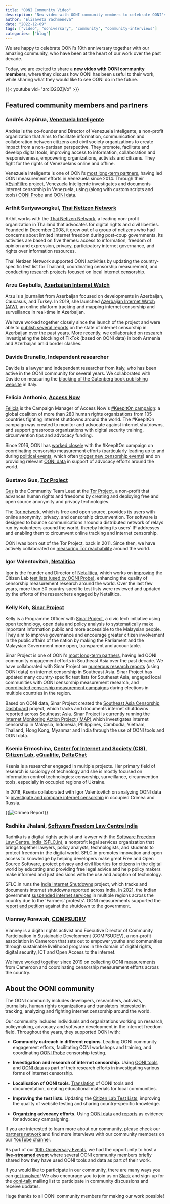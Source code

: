 ```yaml
---
title: "OONI Community Video"
description: "New video with OONI community members to celebrate OONI's 10th anniversary."
author: "Elizaveta Yachmeneva"
date: "2022-12-09"
tags: ["video", "ooniversary", "community", "community-interviews"]
categories: ["blog"]
---
```


We are happy to celebrate OONI's 10th anniversary together with our
amazing community, who have been at the heart of our work over the past
decade.

Today, we are excited to share a **new video with OONI community
members**, where they discuss how OONI has been useful to their work,
while sharing what they would like to see OONI do in the future.

{{< youtube vid="zrclQ2QZjVo" >}}

## Featured community members and partners

### Andrés Azpúrua, [Venezuela Inteligente](https://veinteligente.org/) 

Andrés is the co-founder and Director of Venezuela Inteligente, a
non-profit organization that aims to facilitate information,
communication and collaboration between citizens and civil society
organizations to create impact from a non-partisan perspective. They
promote, facilitate and develop digital tools, improving access to
information, collaboration and responsiveness, empowering organizations,
activists and citizens. They fight for the rights of Venezuelans online
and offline.

Venezuela Inteligente is one of OONI's [most long-term
partners](https://ooni.org/partners/venezuela-inteligente/),
having led OONI measurement efforts in Venezuela since 2014. Through
their [VEsinFiltro](https://vesinfiltro.com/) project,
Venezuela Inteligente investigates and documents internet censorship in
Venezuela, using (along with custom scripts and tools) [OONI Probe](https://ooni.org/install/) and [OONI data](https://ooni.org/data/).

### Arthit Suriyawongkul, [Thai Netizen Network](https://thainetizen.org/)

Arthit works with the [Thai Netizen Network](https://thainetizen.org/), a leading non-profit
organization in Thailand that advocates for digital rights and civil
liberties. Founded in December 2008, it grew out of a group of netizens
who had concerns about limited internet freedom during post-coup
governments. Its activities are based on five themes: access to
information, freedom of opinion and expression, privacy, participatory
internet governance, and rights over information resources.

Thai Netizen Network supported OONI activities by updating the
country-specific test list for Thailand, coordinating censorship
measurement, and conducting [research
projects](https://ooni.org/post/thailand-internet-censorship/)
focused on local internet censorship.

### Arzu Geybulla, [Azerbaijan Internet Watch](https://www.az-netwatch.org/)

Arzu is a journalist from Azerbaijan focused on developments in
Azerbaijan, Caucasus, and Turkey. In 2019, she launched [Azerbaijan Internet Watch (AIW)](https://www.az-netwatch.org/), an
online platform tracking and mapping internet censorship and
surveillance in real-time in Azerbaijan.

We have worked together closely since the launch of the project and were
able to [publish several reports](https://ooni.org/partners/azerbaijan-internet-watch/)
on the state of internet censorship in Azerbaijan over the past years.
More recently, we collaborated on
[research](https://ooni.org/post/2022-azerbaijan-and-armenia-blocks-tiktok/)
investigating the blocking of TikTok (based on OONI data) in both
Armenia and Azerbaijan amid border clashes.

### Davide Brunello, Independent researcher

Davide is a lawyer and independent researcher from Italy, who has been
active in the OONI community for several years. We collaborated with
Davide on measuring the [blocking of the Gutenberg book publishing website](https://ooni.org/post/2021-italy-blocks-gutenberg-book-publishing-website/)
in Italy.

### Felicia Anthonio, [Access Now](https://www.accessnow.org/)

[Felicia](https://www.accessnow.org/profile/felicia/) is
the Campaign Manager of Access Now's [#KeepItOn campaign](https://www.accessnow.org/keepiton/): a global
coalition of more than 280 human rights organizations from 105 countries
fighting internet shutdowns around the world. The #KeepItOn campaign was
created to monitor and advocate against internet shutdowns, and support
grassroots organizations with digital security training, circumvention
tips and advocacy funding.

Since 2016, OONI has [worked closely](https://ooni.org/partners/access-now/) with the
#KeepItOn campaign on coordinating censorship measurement efforts
(particularly leading up to and during [political
events](https://www.accessnow.org/internet-shutdowns-and-elections-handbook/),
which often [trigger new censorship events](https://ooni.org/reports/)) and on providing
relevant [OONI data](https://ooni.org/data/) in support of
advocacy efforts around the world.

### Gustavo Gus, [Tor Project](https://www.torproject.org/)

[Gus](https://www.torproject.org/about/people/) is the
Community Team Lead at the [Tor
Project](https://www.torproject.org/), a non-profit that
advances human rights and freedoms by creating and deploying free and
open source anonymity and privacy technologies.

The [Tor network](https://www.torproject.org/), which is
free and open source, provides its users with online anonymity, privacy,
and censorship circumvention. Tor software is designed to bounce
communications around a distributed network of relays run by volunteers
around the world, thereby hiding its users' IP addresses and enabling
them to circumvent online tracking and internet censorship.

OONI was born out of the Tor Project, back in 2011. Since then, we have
actively collaborated on [measuring Tor
reachability](https://ooni.org/partners/tor-project/)
around the world.

### Igor Valentovitch, [Netalitica](https://netalitica.com/)

Igor is the founder and Director of
[Netalitica](https://netalitica.com/), which works on
[improving](http://netalitica.com/wp-content/uploads/2019/11/Guideline-for-Test-List-Researchers-V5.pdf)
the Citizen Lab [test lists (used by OONI
Probe)](https://github.com/citizenlab/test-lists), enhancing the quality
of censorship measurement research around the world. Over the last few
years, more than 50 country-specific test lists were reviewed and
updated by the efforts of the researchers engaged by Netalitica.

### Kelly Koh, [Sinar Project](https://sinarproject.org/)

Kelly is a Programme Officer with [Sinar
Project](https://sinarproject.org/), a civic tech
initiative using open technology, open data and policy analysis to
systematically make important information public and more accessible to
the Malaysian people. They aim to improve governance and encourage
greater citizen involvement in the public affairs of the nation by
making the Parliament and the Malaysian Government more open,
transparent and accountable.

Sinar Project is one of OONI's [most long-term
partners](https://ooni.org/partners/sinar-project/), having
led OONI community engagement efforts in Southeast Asia over the past
decade. We have collaborated with Sinar Project on [numerous research
reports](https://ooni.org/partners/sinar-project/) (using
OONI data) on internet censorship in Southeast Asia. Sinar Project has
updated many country-specific test lists for Southeast Asia, engaged
local communities with OONI censorship measurement research, and
[coordinated censorship measurement
campaigns](https://sinarproject.org/digital-rights/measuring-and-detecting-network-interference/ge15)
during elections in multiple countries in the region.

Based on OONI data, Sinar Project created the [Southeast Asia Censorship Dashboard](https://censorship.sinarproject.org/#/summary/2020)
project, which tracks and documents internet shutdowns reported across
Southeast Asia. Sinar Project is currently running the [Internet
Monitoring Action Project
(iMAP)](https://github.com/Sinar/imap) which investigates
internet censorship in Malaysia, Indonesia, Philippines, Cambodia,
Vietnam, Thailand, Hong Kong, Myanmar and India through the use of OONI
tools and OONI data.

### Ksenia Ermoshina, [Center for Internet and Society (CIS)](https://cis.cnrs.fr/), [Citizen Lab](https://citizenlab.ca/), [eQualitie](https://equalit.ie/), [DeltaChat](https://delta.chat/en/)

Ksenia is a researcher engaged in multiple projects. Her primary field of research is sociology
of technology and she is mostly focused on information control
technologies: censorship, surveillance, circumvention tools, especially
in occupied regions of Ukraine.

In 2018, Ksenia collaborated with Igor Valentovitch on analyzing OONI
data to [investigate and compare internet censorship](https://www.opentech.fund/news/exploring-online-media-filtering-during-2018-russian-presidential-elections/)
in occupied Crimea and Russia.

{{<img src="images/image.png" title="Crimea Report" alt="Crimea Report">}}

### Radhika Jhalani, [Software Freedom Law Centre India](https://sflc.in/) 

Radhika is a digital rights activist and lawyer with the [Software
Freedom Law Centre, India (SFLC.in)](https://sflc.in/), a
nonprofit legal services organization that brings together lawyers,
policy analysts, technologists, and students to protect freedom in the
digital world. SFLC.in promotes innovation and open access to knowledge
by helping developers make great Free and Open Source Software, protect
privacy and civil liberties for citizens in the digital world by
educating and providing free legal advice and help policy makers make
informed and just decisions with the use and adoption of technology.

SFLC.in runs the [India Internet
Shutdowns](https://internetshutdowns.in/) project, which
tracks and documents internet shutdowns reported across India. In 2021,
the Indian government [suspended internet
services](https://sflc.in/letter-haryana-government-reconsider-suspension-internet-5-districts)
in multiple regions across the country due to the 'Farmers' protests'.
OONI measurements supported the [report and
petition](https://sflc.in/sflcin-assists-challenging-haryana-shutdown-order)
against the shutdown to the government.

### Vianney Forewah, [COMPSUDEV](https://ooni.org/partners/compsudev/)

Vianney is a digital rights activist and Executive Director of Community Participation in Sustainable Development (COMPSUDEV), a non-profit association in Cameroon that sets out to empower youths and communities through sustainable livelihood programs in the domain of digital rights, digital security, ICT and Open Access to the internet. 

We have [worked together](https://ooni.org/partners/compsudev/) since 2019
on collecting OONI measurements from Cameroon and coordinating
censorship measurement efforts across the country.

## About the OONI community

The OONI community includes developers, researchers, activists,
journalists, human rights organizations and translators interested in
tracking, analyzing and fighting internet censorship around the world.

Our community includes individuals and organizations working on
research, policymaking, advocacy and software development in the
internet freedom field. Throughout the years, they supported OONI with:

* **Community outreach in different regions**. Leading OONI community engagement efforts, facilitating OONI workshops and training, and coordinating [OONI Probe](https://ooni.org/install)
 censorship testing.

* **Investigation and research of internet censorship**. Using [OONI tools](https://ooni.org/install/) and [OONI data](https://ooni.org/data) as part of their research efforts in investigating various forms of internet censorship.

* **Localisation of OONI tools**. [Translation](https://explore.transifex.com/otf/ooniprobe/) of OONI tools and documentation, creating educational materials for local communities.

* **Improving the test lists**. Updating the [Citizen Lab Test Lists](https://github.com/citizenlab/test-lists), improving the quality of website testing and sharing country-specific knowledge.

* **Organizing advocacy efforts.** Using [OONI data](https://explorer.ooni.org/) and [reports](https://ooni.org/reports/) as evidence for advocacy campaigning.

If you are interested to learn more about our community, please check
our [partners network](https://ooni.org/partners/) and
find more interviews with our community members on our [YouTube
channel](https://www.youtube.com/@OONIorg).

As part of our [10th Ooniversary Events](https://ooni.org/post/10th-ooniversary-events/), we
had the opportunity to host a **[live-streamed
event](https://www.youtube.com/watch?v=Co_f8KPBIZM)** where
several OONI community members briefly shared how they have used OONI
tools and data as part of their work.

If you would like to participate in our community, there are many ways
you can [get involved](https://ooni.org/support/faq#how-can-i-get-involved)!
We also encourage you to join us on
[Slack](https://slack.ooni.org/) and sign-up for the
[ooni-talk](https://lists.torproject.org/cgi-bin/mailman/listinfo/ooni-talk)
mailing list to participate in community discussions and
receive updates.

Huge thanks to all OONI community members for making our work possible!
